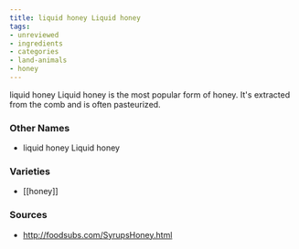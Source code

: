 ```yaml
---
title: liquid honey Liquid honey
tags:
- unreviewed
- ingredients
- categories
- land-animals
- honey
---
```

liquid honey Liquid honey is the most popular form of honey. It's extracted from the comb and is often pasteurized.

### Other Names

* liquid honey Liquid honey

### Varieties

* [[honey]]

### Sources
* http://foodsubs.com/SyrupsHoney.html
